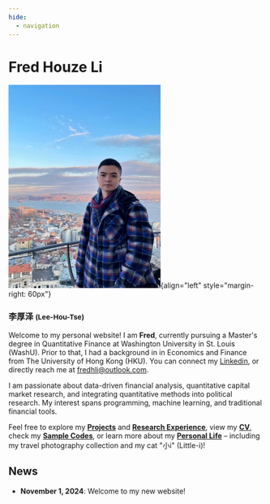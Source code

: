 ```yaml
---
hide:
  - navigation
---
```


# **Fred** Houze Li
![Headshot](assets/photo_300px.jpg){align="left" style="margin-right: 60px"}
<!-- ![Headshot](assets/headshot_300px.png){align="left" style="margin-right: 60px"} -->

### 李厚泽  <span style="font-size: smaller;"> (Lee-Hou-Tse) </span>

Welcome to my personal website! I am **Fred**, currently pursuing a Master's degree in Quantitative Finance at Washington University in St. Louis (WashU). Prior to that, I had a background in in Economics and Finance from The University of Hong Kong (HKU). You can connect my [Linkedin](https://www.linkedin.com/in/fredhli), or directly reach me at [fredhli@outlook.com](mailto:fredhli@outlook.com).

I am passionate about data-driven financial analysis, quantitative capital market research, and integrating quantitative methods into political research. My interest spans programming, machine learning, and traditional financial tools.

Feel free to explore my [**Projects**](projects.md) and [**Research Experience**](research_experience.md), view my [**CV**](cv.md), check my [**Sample Codes**](sample_codes.md), or learn more about my [**Personal Life**](personal.md) – including my travel photography collection and my cat "小i" (Little-i)!

## **News**
- **November 1, 2024**: Welcome to my new website!
